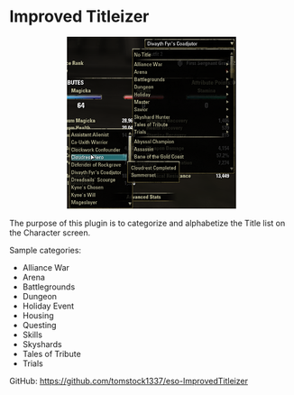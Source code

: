# Improved Titleizer

<center><img src="preview.png" alt="Screenshot" width=300px/></center>

The purpose of this plugin is to categorize and alphabetize the Title list on the Character screen.

Sample categories:
- Alliance War
- Arena
- Battlegrounds
- Dungeon
- Holiday Event
- Housing
- Questing
- Skills
- Skyshards
- Tales of Tribute
- Trials

GitHub: https://github.com/tomstock1337/eso-ImprovedTitleizer